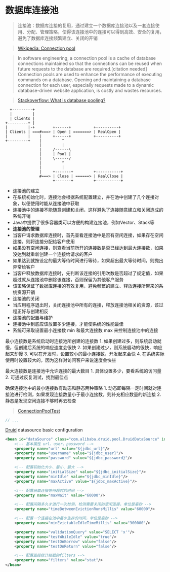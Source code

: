 # 数据库连接池

> 连接池：数据库连接的复用，通过建立一个数据库连接池以及一套连接使用、分配、管理策略，使得该连接池中的连接可以得到高效、安全的复用，避免了数据库连接频繁建立、关闭的开销

> [Wikipedia: Connection pool](https://en.wikipedia.org/wiki/Connection_pool)

>  In software engineering, a connection pool is a cache of database connections maintained so that the connections can be reused when future requests to the database are required.[citation needed] Connection pools are used to enhance the performance of executing commands on a database. Opening and maintaining a database connection for each user, especially requests made to a dynamic database-driven website application, is costly and wastes resources. 

> [Stackoverflow: What is database pooling?](http://stackoverflow.com/a/4041136/3414180)

      +---------+
      |         |
      | Clients |
    +---------+ |
    |         |-+        +------+          +----------+
    | Clients | ===#===> | Open | =======> | RealOpen |
    |         |    |     +------+          +----------+
    +---------+    |         ^
                   |         |
                   |     /------\
                   |     | Pool |
                   |     \------/
                   |         ^
                   |         |
                   |     +-------+         +-----------+
                   #===> | Close | ======> | RealClose |
                         +-------+         +-----------+


- 连接池的建立
 - 在系统初始化时，连接池会根据系统配置建立，并在池中创建了几个连接对象，以便使用时能从连接池中获取
 - 连接池中的连接不能随意创建和关闭，这样避免了连接随意建立和关闭造成的系统开销
 - Java中提供了很多容器类可以方便的构建连接池，例如Vector、Stack等
- **连接池的管理**
 - 当客户请求数据库连接时，首先查看连接池中是否有空闲连接，如果存在空闲连接，则将连接分配给客户使用
 - 如果没有空闲连接，则查看当前所开的连接数是否已经达到最大连接数，如果没达到就重新创建一个连接给请求的客户
 - 如果达到就按设定的最大等待时间进行等待，如果超出最大等待时间，则抛出异常给客户
 - 当客户释放数据库连接时，先判断该连接的引用次数是否超过了规定值，如果超过就从连接池中删除该连接，否则保留为其他客户服务
 - 该策略保证了数据库连接的有效复用，避免频繁的建立、释放连接所带来的系统资源开销
- 连接池的关闭
 - 当应用程序退出时，关闭连接池中所有的连接，释放连接池相关的资源，该过程正好与创建相反
- 连接池的配置与维护
 - 连接池中到底应该放置多少连接，才能使系统的性能最佳
 - 系统可采取设置最小连接数 min 和最大连接数 max 来控制连接池中的连接

最小连接数是系统启动时连接池所创建的连接数
    1. 如果创建过多，则系统启动就慢，但创建后系统的响应速度会很快
    2. 如果创建过少，则系统启动的很快，响应起来却慢
    3. 可以在开发时，设置较小的最小连接数，开发起来会快
    4. 在系统实际使用时设置较大的，因为这样对访问客户来说速度会快些

最大连接数是连接池中允许连接的最大数目
    1. 具体设置多少，要看系统的访问量
    2. 可通过反复测试，找到最佳点

确保连接池中的最小连接数有动态和静态两种策略
    1. 动态即每隔一定时间就对连接池进行检测，如果发现连接数量小于最小连接数，则补充相应数量的新连接
    2. 静态是发现空闲连接不够时再去检查

> [ConnectionPoolTest](https://github.com/thu/DemoMVC/blob/master/src/main/java/demo/test/ConnectionPoolTest.java)

```java
// ...
```

[Druid](https://github.com/alibaba/druid) datasource basic configuration

```xml
<bean id="dataSource" class="com.alibaba.druid.pool.DruidDataSource" init-method="init" destroy-method="close">
    <!-- 基本属性 url、user、password -->
    <property name="url" value="${jdbc_url}"/>
    <property name="username" value="${jdbc_user}"/>
    <property name="password" value="${jdbc_password}"/>

    <!-- 配置初始化大小、最小、最大 -->
    <property name="initialSize" value="${jdbc_initialSize}"/>
    <property name="minIdle" value="${jdbc_minIdle}"/>
    <property name="maxActive" value="${jdbc_maxActive}"/>

    <!-- 配置获取连接等待超时的时间 -->
    <property name="maxWait" value="60000"/>

    <!-- 配置间隔多久才进行一次检测，检测需要关闭的空闲连接，单位是毫秒 -->
    <property name="timeBetweenEvictionRunsMillis" value="60000"/>

    <!-- 配置一个连接在池中最小生存的时间，单位是毫秒 -->
    <property name="minEvictableIdleTimeMillis" value="300000"/>

    <property name="validationQuery" value="SELECT 'x'"/>
    <property name="testWhileIdle" value="true"/>
    <property name="testOnBorrow" value="false"/>
    <property name="testOnReturn" value="false"/>

    <!-- 配置监控统计拦截的filters -->
    <property name="filters" value="stat"/>
</bean>
```
